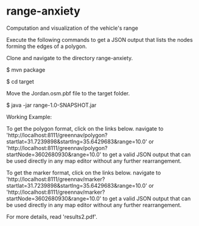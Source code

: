 # range-anxiety
Computation and visualization of the vehicle's range

Execute the following commands to get a JSON output that lists the nodes forming the edges of a polygon.
 
Clone and navigate to the directory range-anxiety.

$ mvn package

$ cd target

Move the Jordan.osm.pbf file to the target folder.

$ java -jar range-1.0-SNAPSHOT.jar

Working Example:

To get the polygon format, click on the links below.
navigate to 'http://localhost:8111/greennav/polygon?startlat=31.7239898&startlng=35.6429683&range=10.0' or 'http://localhost:8111/greennav/polygon?startNode=3602680930&range=10.0' to get a valid JSON output that can be used directly in any map editor without any further rearrangement.

To get the marker format, click on the links below.
navigate to 'http://localhost:8111/greennav/marker?startlat=31.7239898&startlng=35.6429683&range=10.0' or 'http://localhost:8111/greennav/marker?startNode=3602680930&range=10.0' to get a valid JSON output that can be used directly in any map editor without any further rearrangement.

For more details, read 'results2.pdf'. 
